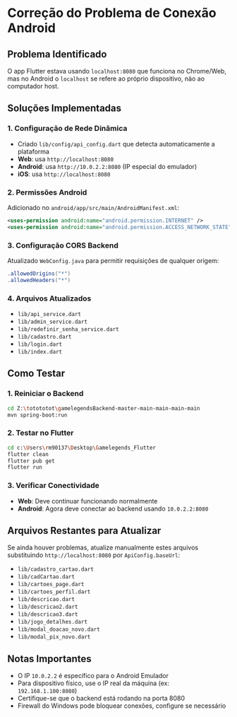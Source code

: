 # Correção do Problema de Conexão Android

## Problema Identificado
O app Flutter estava usando `localhost:8080` que funciona no Chrome/Web, mas no Android o `localhost` se refere ao próprio dispositivo, não ao computador host.

## Soluções Implementadas

### 1. Configuração de Rede Dinâmica
- Criado `lib/config/api_config.dart` que detecta automaticamente a plataforma
- **Web**: usa `http://localhost:8080`
- **Android**: usa `http://10.0.2.2:8080` (IP especial do emulador)
- **iOS**: usa `http://localhost:8080`

### 2. Permissões Android
Adicionado no `android/app/src/main/AndroidManifest.xml`:
```xml
<uses-permission android:name="android.permission.INTERNET" />
<uses-permission android:name="android.permission.ACCESS_NETWORK_STATE" />
```

### 3. Configuração CORS Backend
Atualizado `WebConfig.java` para permitir requisições de qualquer origem:
```java
.allowedOrigins("*")
.allowedHeaders("*")
```

### 4. Arquivos Atualizados
- `lib/api_service.dart`
- `lib/admin_service.dart` 
- `lib/redefinir_senha_service.dart`
- `lib/cadastro.dart`
- `lib/login.dart`
- `lib/index.dart`

## Como Testar

### 1. Reiniciar o Backend
```bash
cd Z:\totototot\gamelegendsBackend-master-main-main-main-main
mvn spring-boot:run
```

### 2. Testar no Flutter
```bash
cd c:\Users\rm90137\Desktop\Gamelegends_Flutter
flutter clean
flutter pub get
flutter run
```

### 3. Verificar Conectividade
- **Web**: Deve continuar funcionando normalmente
- **Android**: Agora deve conectar ao backend usando `10.0.2.2:8080`

## Arquivos Restantes para Atualizar
Se ainda houver problemas, atualize manualmente estes arquivos substituindo `http://localhost:8080` por `ApiConfig.baseUrl`:

- `lib/cadastro_cartao.dart`
- `lib/cadCartao.dart`
- `lib/cartoes_page.dart`
- `lib/cartoes_perfil.dart`
- `lib/descricao.dart`
- `lib/descricao2.dart`
- `lib/descricao3.dart`
- `lib/jogo_detalhes.dart`
- `lib/modal_doacao_novo.dart`
- `lib/modal_pix_novo.dart`

## Notas Importantes
- O IP `10.0.2.2` é específico para o Android Emulador
- Para dispositivo físico, use o IP real da máquina (ex: `192.168.1.100:8080`)
- Certifique-se que o backend está rodando na porta 8080
- Firewall do Windows pode bloquear conexões, configure se necessário